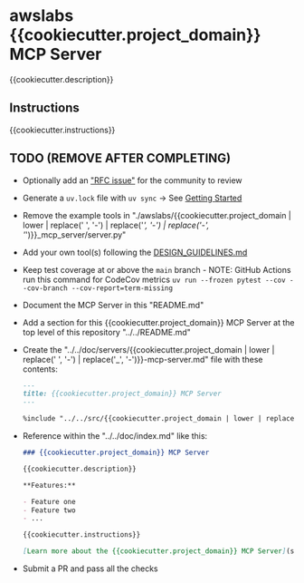 # awslabs {{cookiecutter.project_domain}} MCP Server

{{cookiecutter.description}}

## Instructions

{{cookiecutter.instructions}}

## TODO (REMOVE AFTER COMPLETING)

* Optionally add an ["RFC issue"](https://github.com/awslabs/mcp/issues) for the community to review
* Generate a `uv.lock` file with `uv sync` -> See [Getting Started](https://docs.astral.sh/uv/getting-started/)
* Remove the example tools in "./awslabs/{{cookiecutter.project_domain | lower | replace(' ', '-') | replace('_', '-') | replace('-', '_')}}_mcp_server/server.py"
* Add your own tool(s) following the [DESIGN_GUIDELINES.md](https://github.com/awslabs/mcp/blob/main/DESIGN_GUIDELINES.md)
* Keep test coverage at or above the `main` branch - NOTE: GitHub Actions run this command for CodeCov metrics `uv run --frozen pytest --cov --cov-branch --cov-report=term-missing`
* Document the MCP Server in this "README.md"
* Add a section for this {{cookiecutter.project_domain}} MCP Server at the top level of this repository "../../README.md"
* Create the "../../doc/servers/{{cookiecutter.project_domain | lower | replace(' ', '-') | replace('_', '-')}}-mcp-server.md" file with these contents:

    ```markdown
    ---
    title: {{cookiecutter.project_domain}} MCP Server
    ---
    
    %include "../../src/{{cookiecutter.project_domain | lower | replace(' ', '-') | replace('_', '-')}}-mcp-server/README.md"%
    ```
  
* Reference within the "../../doc/index.md" like this:

    ```markdown
    ### {{cookiecutter.project_domain}} MCP Server
    
    {{cookiecutter.description}}
    
    **Features:**
    
    - Feature one
    - Feature two
    - ...

    {{cookiecutter.instructions}}
    
    [Learn more about the {{cookiecutter.project_domain}} MCP Server](servers/{{cookiecutter.project_domain | lower | replace(' ', '-') | replace('_', '-')}}-mcp-server.md)

* Submit a PR and pass all the checks
